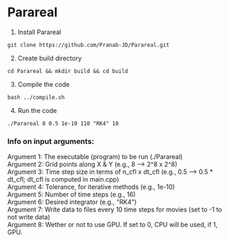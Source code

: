 # Parareal

1. Install Parareal
``` shell
git clone https://github.com/Pranab-JD/Parareal.git
```
2. Create build directory
``` shell
cd Parareal && mkdir build && cd build
```
3. Compile the code
``` shell
bash ../compile.sh
```
4. Run the code
``` shell
./Parareal 8 0.5 1e-10 110 "RK4" 10
```

### Info on input arguments:
Argument 1: The executable (program) to be run (./Parareal) <br />
Argument 2: Grid points along X & Y (e.g., 8 --> 2^8 x 2^8) <br />
Argument 3: Time step size in terms of n_cfl x dt_cfl (e.g., 0.5 --> 0.5 * dt_cfl; dt_cfl is computed in main.cpp) <br />
Argument 4: Tolerance, for iterative methods (e.g., 1e-10) <br />
Argument 5: Number of time steps (e.g., 16) <br />
Argument 6: Desired integrator (e.g., "RK4")  <br />
Argument 7: Write data to files every 10 time steps for movies (set to -1 to not write data) <br />
Argument 8: Wether or not to use GPU. If set to 0, CPU will be used, if 1, GPU.